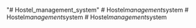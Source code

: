 "# Hostel_management_system" 
#   H o s t e l _ m a n a g e m e n t _ s y s t e m  
 #   H o s t e l _ m a n a g e m e n t _ s y s t e m  
 #   H o s t e l _ m a n a g e m e n t _ s y s t e m  
 